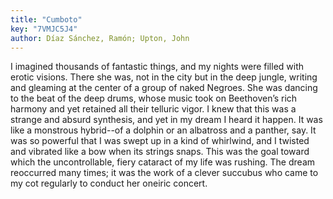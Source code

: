 ```yaml
---
title: "Cumboto"
key: "7VMJC5J4"
author: Díaz Sánchez, Ramón; Upton, John
---
```

<div data-schema-version="8"><p>I imagined thousands of fantastic things, and my nights were filled with erotic visions. There she was, not in the city but in the deep jungle, writing and gleaming at the center of a group of naked Negroes. She was dancing to the beat of the deep drums, whose music took on Beethoven’s rich harmony and yet retained all their telluric vigor. I knew that this was a strange and absurd synthesis, and yet in my dream I heard it happen. It was like a monstrous hybrid--of a dolphin or an albatross and a panther, say. It was so powerful that I was swept up in a kind of whirlwind, and I twisted and vibrated like a bow when its strings snaps. This was the goal toward which the uncontrollable, fiery cataract of my life was rushing. The dream reoccurred many times; it was the work of a clever succubus who came to my cot regularly to conduct her oneiric concert.</p> </div>